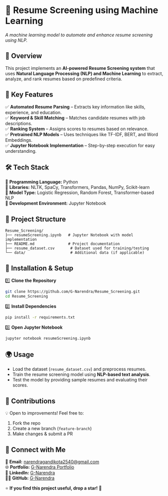 # **📄 Resume Screening using Machine Learning**


*A machine learning model to automate and enhance resume screening using NLP.*

## 🌟 **Overview**
This project implements an **AI-powered Resume Screening system** that uses **Natural Language Processing (NLP) and Machine Learning** to extract, analyze, and rank resumes based on predefined criteria.

## 🎯 **Key Features**
✅ **Automated Resume Parsing** – Extracts key information like skills, experience, and education.  
✅ **Keyword & Skill Matching** – Matches candidate resumes with job descriptions.  
✅ **Ranking System** – Assigns scores to resumes based on relevance.  
✅ **Pretrained NLP Models** – Uses techniques like TF-IDF, BERT, and Word Embeddings.  
✅ **Jupyter Notebook Implementation** – Step-by-step execution for easy understanding.

## 🛠️ **Tech Stack**
🔹 **Programming Language:** Python  
🔹 **Libraries:** NLTK, SpaCy, Transformers, Pandas, NumPy, Scikit-learn  
🔹 **Model Type:** Logistic Regression, Random Forest, Transformer-based NLP  
🔹 **Development Environment:** Jupyter Notebook  

## 📂 **Project Structure**
```
Resume_Screening/
├── resumeScreening.ipynb   # Jupyter Notebook with model implementation
├── README.md               # Project documentation
├── resume_dataset.csv       # Dataset used for training/testing
└── data/                    # Additional data (if applicable)
```

## 🚀 **Installation & Setup**
1️⃣ **Clone the Repository**  
```sh
git clone https://github.com/G-Narendra/Resume_Screening.git
cd Resume_Screening
```
2️⃣ **Install Dependencies**  
```sh
pip install -r requirements.txt
```
3️⃣ **Open Jupyter Notebook**  
```sh
jupyter notebook resumeScreening.ipynb
```

## 🌍 **Usage**
- Load the dataset (`resume_dataset.csv`) and preprocess resumes.
- Train the resume screening model using **NLP-based text analysis**.
- Test the model by providing sample resumes and evaluating their scores.

## 🤝 **Contributions**
💡 Open to improvements! Feel free to:
1. Fork the repo  
2. Create a new branch (`feature-branch`)  
3. Make changes & submit a PR  


## 📩 **Connect with Me**
📧 **Email:** [narendragandikota2540@gmail.com](mailto:narendragandikota2540@gmail.com)  
🌐 **Portfolio:** [G-Narendra Portfolio](https://g-narendra-portfolio.vercel.app/)  
💼 **LinkedIn:** [G-Narendra](https://linkedin.com/in/g-narendra/)  
👨‍💻 **GitHub:** [G-Narendra](https://github.com/G-Narendra)  

⭐ **If you find this project useful, drop a star!** 🚀

